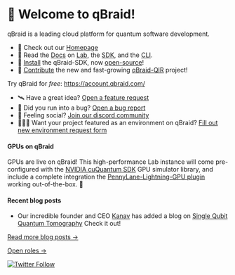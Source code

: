 # 👋 Welcome to qBraid!
qBraid is a leading cloud platform for quantum software development.

- 🏡 Check out our [Homepage](https://qbraid.com)
- 📘 Read the [Docs](https://docs.qbraid.com/en/latest/) on [Lab](https://docs.qbraid.com/projects/lab/en/latest/lab/overview.html), the [SDK](https://docs.qbraid.com/en/latest/sdk/overview.html), and the [CLI](https://docs.qbraid.com/projects/cli/en/latest/guide/overview.html).
- 🐍 [Install](https://pypi.org/project/qbraid/) the qBraid-SDK, now [open-source](https://github.com/qBraid/qBraid)!
- 🐣 [Contribute](https://github.com/qBraid/qbraid-qir) the new and fast-growing [qBraid-QIR](https://pypi.org/project/qbraid-qir/) project!

Try qBraid for *free*: https://account.qbraid.com/


* 🛰️ Have a great idea? [Open a feature request](https://github.com/qbraid/community/issues/new?assignees=&labels=&template=feature_request.md&title=)
* 🐛 Did you run into a bug? [Open a bug report](https://github.com/qbraid/community/issues/new?assignees=&labels=bug&template=bug_report.md)
* 💃 Feeling social? [Join our discord community](https://discord.gg/gwBebaBZZX)
* 👩🏼‍💻 Want your project featured as an environment on qBraid? [Fill out new environment request form](https://forms.gle/a4v7Kdn7G7bs9jYD8)

#### GPUs on qBraid

GPUs are live on qBraid! This high-performance Lab instance will come pre-configured with the [NVIDIA cuQuantum SDK](https://developer.nvidia.com/cuquantum-sdk) GPU simulator library, and include a complete integration the [PennyLane-Lightning-GPU plugin](https://docs.pennylane.ai/projects/lightning-gpu/en/latest/) working out-of-the-box. 🚀

#### Recent blog posts
* Our incredible founder and CEO [Kanav](https://github.com/kanavsetia) has added a blog on [Single Qubit Quantum Tomography](https://qbook.qbraid.com/blog/Single-Qubit%20Quantum%20Tomography/file=(62f1091e40ae525a4ee6403f)) Check it out! 

[Read more blog posts &rarr;](https://account.qbraid.com/blogs)

[Open roles &rarr;](https://qbraid.com/careers)

[![Twitter Follow](https://img.shields.io/twitter/follow/qbraid_official?style=social)](https://twitter.com/qbraid_official)
